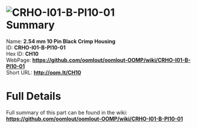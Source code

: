 
![CRHO-I01-B-PI10-01](https://github.com/oomlout/oomlout-OOMP/blob/master/parts/CRHO-I01-B-PI10-01/CRHO-I01-B-PI10-01_420.jpg)   
Summary
=================
  
Name: __2.54 mm 10 Pin Black Crimp Housing__    
ID: __CRHO-I01-B-PI10-01__   
Hex ID: __CH10__   
WebPage: __https://github.com/oomlout/oomlout-OOMP/wiki/CRHO-I01-B-PI10-01__   
Short URL: __http://oom.lt/CH10__   

Full Details
==========================
Full summary of this part can be found in the wiki:   
__https://github.com/oomlout/oomlout-OOMP/wiki/CRHO-I01-B-PI10-01__    

